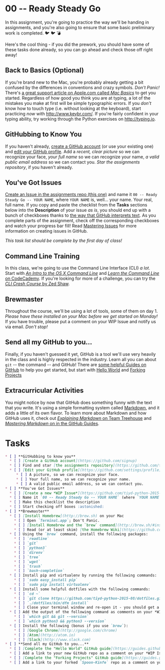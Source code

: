 # 00 -- Ready Steady Go

In this assignment, you're going to practice the way we'll be handing in assignments, and you're also going to ensure that some basic preliminary work is completed. :bird: :bird: :bomb:

Here's the cool thing - if you did the prework, you should have some of these tasks done already, so you can go ahead and check those off right away!

## Back to Basics (Optional)

If you're brand new to the Mac, you're probably already getting a bit confused by the differences in conventions and crazy symbols. _Don't Panic!_ There's [a great support article on Apple.com called _Mac Basics_](https://www.apple.com/support/macbasics/) to get you started. Regardless of how good you think you are at typing, a lot of the mistakes you make at first will be simple typographic errors. If you _don't_ know how to touch type (i.e. without looking at the keyboard), start practicing _now_ with http://www.keybr.com/. If you're fairly confident in your typing ability, try working through the Python exercises on http://typing.io.

## GitHubbing to Know You

If you haven't already, [create a GitHub account](http://github.com/signup) (or use your existing one) and [edit your GitHub profile](https://github.com/settings/profile). Add a _recent, clear picture_ so we can recognize your face, _your full name_ so we can recognize your name, _a valid public email address_ so we can contact you. _Star the assignments repository_, if you haven't already.

## You've Got Issues

[Create an Issue in the assignments repo (this one)](https://github.com/tiyd-python-2015-08/assigments/issues/new) and name it `00 -- Ready Steady Go -- YOUR NAME`, where `YOUR NAME` is, well... your name. Your real, full name. If you copy and paste the checklist from the **Tasks** sections below into the **Description** of your issue _as is_, you should end up with a bunch of checkboxes thanks to [the way that GitHub interprets text](https://guides.github.com/features/mastering-markdown/). As you complete parts of the assignment, check off the corresponding checkboxes and watch your progress bar fill! Read [Mastering Issues](https://guides.github.com/features/issues/) for more information on creating issues in GitHub.

_This task list should be complete by the first day of class!_

## Command Line Training

In this class, we're going to use the Command Line Interface (CLI) _a lot_. Start with [_An Intro to the OS X Command Line_](http://eddywashere.com/blog/an-intro-to-the-os-x-command-line/) and [_Learn the Command Line_ on CodeCademy](https://www.codecademy.com/courses/learn-the-command-line/). If you're looking for more of a challenge, you can try the [_CLI Crash Course_ by Zed Shaw](http://cli.learncodethehardway.org/book/).

## Brewmaster

Throughout the course, we'll be using a lot of tools, some of them on day 1. _Please have these installed on your Mac before we get started on Monday!_ If you have trouble, please put a comment on your WIP Issue and notify us via email. _Don't stop!_

## Send all my GitHub to you...

Finally, if you haven't guessed it yet, GitHub is a tool we'll use very heavily in the class and is highly respected in the industry. Learn all you can about `git` -- the command -- and GitHub! There are [some helpful Guides on GitHub](http://guides.github.com) to help you get started, but start with [Hello World](https://guides.github.com/activities/hello-world/) and [Forking Projects](https://guides.github.com/activities/forking/)

## Extracurricular Activities

You might notice by now that GitHub does something funny with the text that you write. It's using a simple formatting system called [Markdown](http://daringfireball.net/projects/markdown/), and it adds a little of its own flavor. To learn more about Markdown and how GitHub uses it, check out [_Explaining Markdown_ on Team Treehouse](http://blog.teamtreehouse.com/explaining-markdown) and [_Mastering Markdown_ on in the GitHub Guides](https://guides.github.com/features/mastering-markdown/).

# Tasks

```markdown
* [ ] **GitHubbing to know you**
  * [ ] [Create a GitHub account](https://github.com/signup)
  * [ ] Find and star [the assignments repository](https://github.com/tiyd-python-2015-08/assigments)
  * [ ] [Edit your GitHub profile](https://github.com/settings/profile) to provide:
     * [ ] A picture, so we can recognize your face.
     * [ ] Your full name, so we can recognize your name.
     * [ ] A valid public email address, so we can contact you.
* [ ] **You've Got Issues**
  * [ ] [Create a new *WIP Issue*](https://github.com/tiyd-python-2015-08/assigments/issues/new)
  * [ ] Name it `00 -- Ready Steady Go -- YOUR NAME` (where `YOUR NAME` is _your_ name)
  * [ ] Make this checklist the description
  * [ ] Start checking off boxes :astonished:
* [ ] **Brewmaster**
  * [ ] [Install Homebrew](http://brew.sh) on your Mac
    * [ ] Open `Terminal.app`; Don't Panic.
    * [ ] [Install Homebrew and the `brew` command](http://brew.sh/#install)
    * [ ] Read (or at least skim) [the Homebrew Wiki](https://github.com/Homebrew/homebrew/tree/master/share/doc/homebrew#readme) to learn more about Homebrew
  * [ ] Using the `brew` command, install the following packages:
    * [ ] `readline`
    * [ ] `git`
    * [ ] `python3`
    * [ ] `direnv`
    * [ ] `tree`
    * [ ] `wget`
    * [ ] `trash`
    * [ ] `bash-completion`
  * [ ] Install pip and virtualenv by running the following commands:
    * [ ] `sudo easy_install pip`
    * [ ] `sudo pip install virtualenv`
  * [ ] Install some helpful dotfiles with the following commands:
    * [ ] `cd ~`
    * [ ] `git clone https://github.com/tiyd-python-2015-08/dotfiles.git`
    * [ ] `./dotfiles/bin/dfm install`
    * [ ] Close your terminal window and re-open it - you should get a different command prompt!
  * [ ] Add the output of the following command as comments on your *WIP Issue*:
    * [ ] `which git && git --version`
    * [ ] `which python3 && python3 --version`
  * [ ] Install the following (bonus if you use `brew`):
    * [ ] [Google Chrome](http://google.com/chrome)
    * [ ] [Atom](http://atom.io)
    * [ ] [Slack](http://www.slack.com)
* [ ] **Send all my GitHub to you...**
  * [ ] [Complete the "Hello World" GitHub guide](https://guides.github.com/activities/hello-world/)
  * [ ] Add a link to your new GitHub repo as a comment on your *WIP Issue*
  * [ ] [Complete the "Forking Projects" GitHub guide](https://guides.github.com/activities/forking/)
  * [ ] Add a link to your forked `Spoon-Kinfe` repo as a comment on your *WIP Issue*
```
